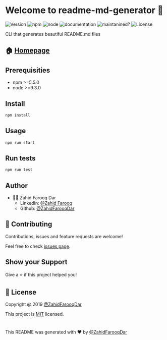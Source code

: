 # Welcome to readme-md-generator 👋
![Version](https://img.shields.io/static/v1?label=version&message=%3E=0.5.0&color=blue) ![npm](https://img.shields.io/static/v1?label=npm&message=%3E=0.5.0&color=blue) ![node](https://img.shields.io/static/v1?label=node&message=%3E=9.3.0&color=blue) ![documentation](https://img.shields.io/static/v1?label=documentation&message=yes&color=green) ![maintanined?](https://img.shields.io/static/v1?label=maintained?&message=yes&color=green) ![License](https://img.shields.io/static/v1?label=license&message=MIT&color=orange)

CLI that generates beautiful README.md files
## 🏠  [Homepage](https://github.com/ZahidFarooqDar/fs10-assignments)
## Prerequisities
* npm >=5.5.0
* node >=9.3.0
## Install
```sh
npm install
```
## Usage
```sh
npm run start
```
## Run tests
```sh
npm run test
```
## Author

* 🙍‍♂️ Zahid Farooq Dar
  * LinkedIn: [@Zahid Farooq](https://www.linkedin.com/in/zahid-farooq-dar/)
  * Github: [@ZahidFarooqDar](https://github.com/ZahidFarooqDar)

## 🤝 Contributing

Contributions, issues and feature requests are welcome!

Feel free to check [issues page](https://stackoverflow.com/questions/61156173/find-all-my-contributions-including-issues).
## Show your Support
Give a ⭐ if this project helped you!

## 📝 License

 Copyright @ 2019 [@ZahidFarooqDar](https://github.com/ZahidFarooqDar)

This project is [MIT](http://it.mitindia.edu/) licensed.

# 

This README was generated with ❤️ by [@ZahidFarooqDar](https://github.com/ZahidFarooqDar)

